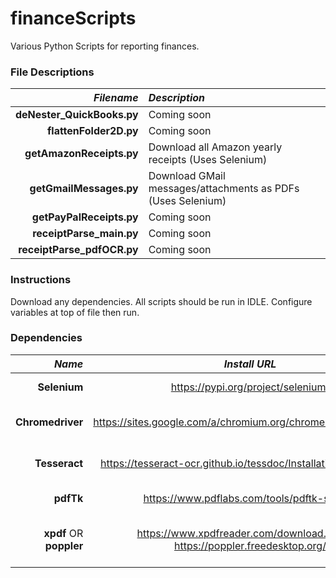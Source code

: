 # financeScripts
Various Python Scripts for reporting finances.

### File Descriptions
*Filename* | *Description*
-----:|:-----
**deNester_QuickBooks.py** | Coming soon
**flattenFolder2D.py** | Coming soon
**getAmazonReceipts.py** | Download all Amazon yearly receipts (Uses Selenium)
**getGmailMessages.py** | Download GMail messages/attachments as PDFs (Uses Selenium)
**getPayPalReceipts.py** | Coming soon
**receiptParse_main.py** | Coming soon
**receiptParse_pdfOCR.py** | Coming soon

### Instructions
Download any dependencies.
All scripts should be run in IDLE.
Configure variables at top of file then run.

### Dependencies
*Name* | *Install URL* | *Install Notes*
-----:|:-----:|-----
**Selenium** | https://pypi.org/project/selenium/ | PIP: pip install -U selenium
**Chromedriver** | https://sites.google.com/a/chromium.org/chromedriver/downloads | Download & move to /usr/local/bin/
**Tesseract** | https://tesseract-ocr.github.io/tessdoc/Installation.html#macos | Homebrew: brew install tesseract
**pdfTk** | https://www.pdflabs.com/tools/pdftk-server/ | Download & install
**xpdf** OR **poppler** | https://www.xpdfreader.com/download.html OR https://poppler.freedesktop.org/ | Homebrew: brew install poppler OR xpdf
